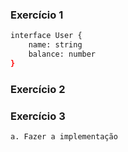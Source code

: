 ### Exercício 1
```sh
interface User {
	name: string
	balance: number
}
```
### Exercício 2



### Exercício 3

```sh     
a. Fazer a implementação 
```
